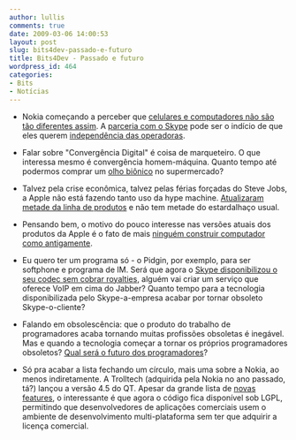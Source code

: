 ```yaml
---
author: lullis
comments: true
date: 2009-03-06 14:00:53
layout: post
slug: bits4dev-passado-e-futuro
title: Bits4Dev - Passado e futuro
wordpress_id: 464
categories:
- Bits
- Notícias
---
```



	
  * Nokia começando a perceber que [celulares e computadores não são tão diferentes assim](http://www.vnunet.com/vnunet/news/2237395/nokia-looking-build-laptops). A [parceria com o Skype](http://about.skype.com/2009/02/skype_and_nokia_partner_to_int.html) pode ser o indício de que eles querem [independência das operadoras](http://finance.yahoo.com/news/Furious-UK-Operators-Want-paidcontent-14495285.html).

	
  * Falar sobre "Convergência Digital" é coisa de marqueteiro. O que interessa mesmo é convergência homem-máquina. Quanto tempo até podermos comprar um [olho biônico](http://news.bbc.co.uk/1/hi/health/7920600.stm ) no supermercado?

	
  * Talvez pela crise econômica, talvez pelas férias forçadas do Steve Jobs, a Apple não está fazendo tanto uso da hype machine. [Atualizaram metade da linha de produtos](http://www.macrumors.com/2009/03/03/apple-quietly-bumps-15-macbook-pro-speed-256gb-ssd-option-and-new-keyboard/) e não tem metade do estardalhaço usual.

	
  * Pensando bem, o motivo do pouco interesse nas versões atuais dos produtos da Apple é o fato de mais [ninguém construir computador como antigamente](http://thegeekreview.com/2008/04/25/steampunk-mac-mini/).

	
  * Eu quero ter um programa só - o Pidgin, por exemplo, para ser softphone e programa de IM. Será que agora o [Skype disponibilizou o seu codec sem cobrar royalties](http://share.skype.com/sites/en/2009/03/silk_now_available_for_free.html), alguém vai criar um serviço que oferece VoIP em cima do Jabber? Quanto tempo para a tecnologia disponibilizada pelo Skype-a-empresa acabar por tornar obsoleto Skype-o-cliente?

	
  * Falando em obsolescência: que o produto do trabalho de programadores acaba tornando muitas profissões obsoletas é inegável. Mas e quando a tecnologia começar a tornar os próprios programadores obsoletos? [Qual será o futuro dos programadores](http://www.informationweek.com/shared/printableArticle.jhtml?articleID=16100697)?

	
  * Só pra acabar a lista fechando um círculo, mais uma sobre a Nokia, ao menos indiretamente. A Trolltech (adquirida pela Nokia no ano passado, tá?) lançou a versão 4.5 do QT. Apesar da grande lista de [novas features](http://arstechnica.com/open-source/news/2009/03/first-look-qt-45-rocks-for-rapid-cross-platform-development.ars), o interessante é que agora o código fica disponível sob LGPL, permitindo que desenvolvedores de aplicações comerciais usem o ambiente de desenvolvimento multi-plataforma sem ter que adquirir a licença comercial.


